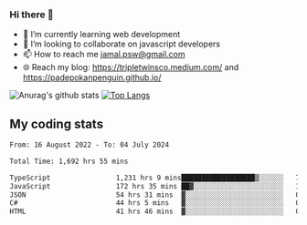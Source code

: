 ### Hi there 👋

<!--
**padepokanpenguin/padepokanpenguin** is a ✨ _special_ ✨ repository because its `README.md` (this file) appears on your GitHub profile.
-->

- 🌱 I’m currently learning  web development
- 👯 I’m looking to collaborate on javascript developers
- 📫 How to reach me jamal.psw@gmail.com
- 🌐 Reach my blog:
   https://tripletwinsco.medium.com/ and
   https://padepokanpenguin.github.io/

![Anurag's github stats](https://github-readme-stats.vercel.app/api?username=padepokanpenguin&count_private=true&disable_animations=false&show_icons=true&theme=default)
[![Top Langs](https://github-readme-stats.vercel.app/api/top-langs/?username=padepokanpenguin&theme=default&layout=compact)](https://github.com/padepokanpenguin)

## My coding stats

<!--START_SECTION:waka-->

```txt
From: 16 August 2022 - To: 04 July 2024

Total Time: 1,692 hrs 55 mins

TypeScript                1,231 hrs 9 mins██████████████████▒░░░░░░   72.72 %
JavaScript                172 hrs 35 mins ██▓░░░░░░░░░░░░░░░░░░░░░░   10.20 %
JSON                      54 hrs 31 mins  ▓░░░░░░░░░░░░░░░░░░░░░░░░   03.22 %
C#                        44 hrs 5 mins   ▓░░░░░░░░░░░░░░░░░░░░░░░░   02.60 %
HTML                      41 hrs 46 mins  ▓░░░░░░░░░░░░░░░░░░░░░░░░   02.47 %
```

<!--END_SECTION:waka-->


